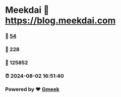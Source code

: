 # Meekdai :link: https://blog.meekdai.com 
### :page_facing_up: [54](https://blog.meekdai.com/tag.html) 
### :speech_balloon: 228 
### :hibiscus: 125852 
### :alarm_clock: 2024-08-02 16:51:40 
### Powered by :heart: [Gmeek](https://github.com/Meekdai/Gmeek)
